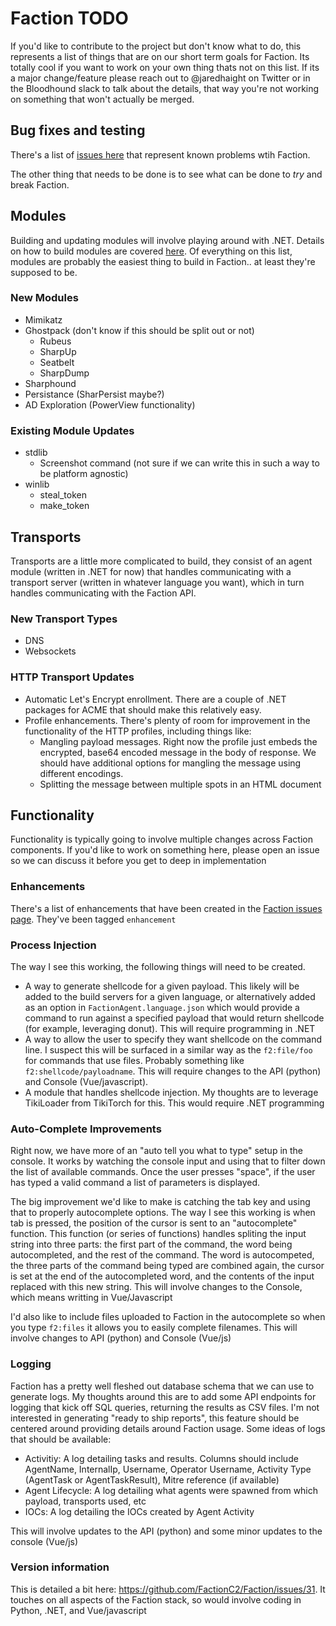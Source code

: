 # Faction TODO
If you'd like to contribute to the project but don't know what to do, this represents a list of things that are on our short term goals for Faction. Its totally cool if you want to work on your own thing thats not on this list. If its a major change/feature please reach out to @jaredhaight on Twitter or in the Bloodhound slack to talk about the details, that way you're not working on something that won't actually be merged.

## Bug fixes and testing
There's a list of [issues here](https://github.com/FactionC2/Faction/issues/) that represent known problems wtih Faction.

The other thing that needs to be done is to see what can be done to *try* and break Faction.

## Modules
Building and updating modules will involve playing around with .NET. Details on how to build modules are covered [here](https://www.factionc2.com/developing/modules/dotnet). Of everything on this list, modules are probably the easiest thing to build in Faction.. at least they're supposed to be.

### New Modules
* Mimikatz
* Ghostpack (don't know if this should be split out or not)
  - Rubeus
  - SharpUp
  - Seatbelt
  - SharpDump
* Sharphound
* Persistance (SharPersist maybe?)
* AD Exploration (PowerView functionality)

### Existing Module Updates
* stdlib
  - Screenshot command (not sure if we can write this in such a way to be platform agnostic)
* winlib
  - steal_token
  - make_token

## Transports
Transports are a little more complicated to build, they consist of an agent module (written in .NET for now) that handles communicating with a transport server (written in whatever language you want), which in turn handles communicating with the Faction API.

### New Transport Types
* DNS
* Websockets

### HTTP Transport Updates
* Automatic Let's Encrypt enrollment. There are a couple of .NET packages for ACME that should make this relatively easy.
* Profile enhancements. There's plenty of room for improvement in the functionality of the HTTP profiles, including things like:
  - Mangling payload messages. Right now the profile just embeds the encrypted, base64 encoded message in the body of response. We should have additional options for mangling the message using different encodings.
  - Splitting the message between multiple spots in an HTML document

## Functionality
Functionality is typically going to involve multiple changes across Faction components. If you'd like to work on something here, please open an issue so we can discuss it before you get to deep in implementation

### Enhancements
There's a list of enhancements that have been created in the [Faction issues page](https://github.com/FactionC2/Faction/issues?q=is%3Aissue+is%3Aopen+label%3Aenhancement). They've been tagged `enhancement`

### Process Injection
The way I see this working, the following things will need to be created.

* A way to generate shellcode for a given payload. This likely will be added to the build servers for a given language, or alternatively added as an option in `FactionAgent.language.json` which would provide a command to run against a specified payload that would return shellcode (for example, leveraging donut). This will require programming in .NET
* A way to allow the user to specify they want shellcode on the command line. I suspect this will be surfaced in a similar way as the `f2:file/foo` for commands that use files. Probably something like `f2:shellcode/payloadname`. This will require changes to the API (python) and Console (Vue/javascript).
* A module that handles shellcode injection. My thoughts are to leverage TikiLoader from TikiTorch for this. This would require .NET programming

### Auto-Complete Improvements
Right now, we have more of an "auto tell you what to type" setup in the console. It works by watching the console input and using that to filter down the list of available commands. Once the user presses "space", if the user has typed a valid command a list of parameters is displayed.

The big improvement we'd like to make is catching the tab key and using that to properly autocomplete options. The way I see this working is when tab is pressed, the position of the cursor is sent to an "autocomplete" function. This function (or series of functions) handles spliting the input string into three parts: the first part of the command, the word being autocompleted, and the rest of the command. The word is autocompeted, the three parts of the command being typed are combined again, the cursor is set at the end of the autocompleted word, and the contents of the input replaced with this new string. This will involve changes to the Console, which means writting in Vue/Javascript

I'd also like to include files uploaded to Faction in the autocomplete so when you type `f2:files` it allows you to easily complete filenames. This will involve changes to API (python) and Console (Vue/js)

### Logging
Faction has a pretty well fleshed out database schema that we can use to generate logs. My thoughts around this are to add some API endpoints for logging that kick off SQL queries, returning the results as CSV files. I'm not interested in generating "ready to ship reports", this feature should be centered around providing details around Faction usage. Some ideas of logs that should be available:

* Activitiy: A log detailing tasks and results. Columns should include AgentName, InternalIp, Username, Operator Username, Activity Type (AgentTask or AgentTaskResult), Mitre reference (if available)
* Agent Lifecycle: A log detailing what agents were spawned from which payload, transports used, etc
* IOCs: A log detailing the IOCs created by Agent Activity

This will involve updates to the API (python) and some minor updates to the console (Vue/js)

### Version information
This is detailed a bit here: https://github.com/FactionC2/Faction/issues/31. It touches on all aspects of the Faction stack, so would involve coding in Python, .NET, and Vue/javascript
